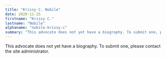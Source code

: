 ```yaml
---
title: "Krissy C. Nobile"
date: 2020-11-25
firstname: "Krissy C."
lastname: "Nobile"
alphaname: "nobile-krissy-c"
summary: "This advocate does not yet have a biography. To submit one, please contact the site administrator."
---
```

This advocate does not yet have a biography. To submit one, please contact the site administrator.


